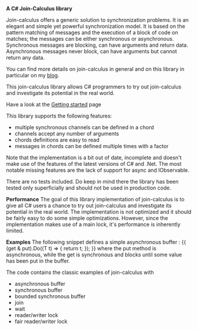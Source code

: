 **A C# Join-Calculus library**

Join-calculus offers a generic solution to synchronization problems. It is an elegant and simple yet powerful synchronization model. It is based on the pattern matching of messages and the execution of a block of code on matches; the messages can be either synchronous or asynchronous. Synchronous messages are blocking, can have arguments and return data. Asynchronous messages never block, can have arguments but cannot return any data. 

You can find more details on join-calculus in general and on this library in particular on my [blog](http://softwaretransactions.com/category/join-calculus/).

This join-calculus library allows C# programmers to try out join-calculus and investigate its potential in the real world.

Have a look at the [Getting started](Getting-started) page

This library supports the following features:
*    multiple synchronous channels can be defined in a chord
*    channels accept any number of arguments
*    chords definitions are easy to read
*    messages in chords can be defined multiple times with a factor

Note that the implementation is a bit out of date, incomplete and doesn't make use of the features of the latest versions of C# and .Net. The most notable missing features are the lack of support for async and IObservable.

There are no tests included. Do keep in mind there the library has been tested only superficially and should not be used in production code.

**Performance**
The goal of this library implementation of join-calculus is to give all C# users a chance to try out join-calculus and investigate its potential in the real world. The implementation is not optimized and it should be fairly easy to do some simple optimizations. However, since the implementation makes use of a main lock, it's performance is inherently limited.

**Examples**
The following snippet defines a simple asynchronous buffer :
{{
    (get & put).Do((T t) => {
        return t;
    });
}}
where the put method is asynchronous, while the get is synchronous and blocks until some value has been put in the buffer.

The code contains the classic examples of join-calculus with 
* asynchronous buffer
* synchronous buffer
* bounded synchronous buffer
* join
* wait
* reader/writer lock
* fair reader/writer lock